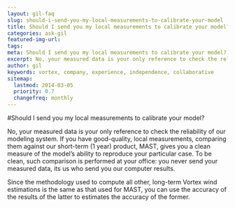 ```yaml
---
layout: gil-faq
slug: should-i-send-you-my-local-measurements-to-calibrate-your-model
title: Should I send you my local measurements to calibrate your model?
categories: ask-gil
featured-img-url:
tags:
meta: Should I send you my local measurements to calibrate your model?
excerpt: No, your measured data is your only reference to check the reliability of our modeling system.
author: gil
keywords: vortex, company, experience, independence, collaborative
sitemap:
  lastmod: 2014-03-05
  priority: 0.7
  changefreq: monthly
---
```


#Should I send you my local measurements to calibrate your model?

No, your measured data is your only reference to check the reliability of our modeling system. If you have good-quality, local measurements, comparing them against our short-term (1 year) product, MAST, gives you a clean measure of the model’s ability to reproduce your particular case. To be clean, such comparison is performed at your office: you never send your measured data, its us who send you our computer results.

Since the methodology used to compute all other, long-term Vortex wind estimations is the same as that used for MAST, you can use the accuracy of the results of the latter to estimates the accuracy of the former.